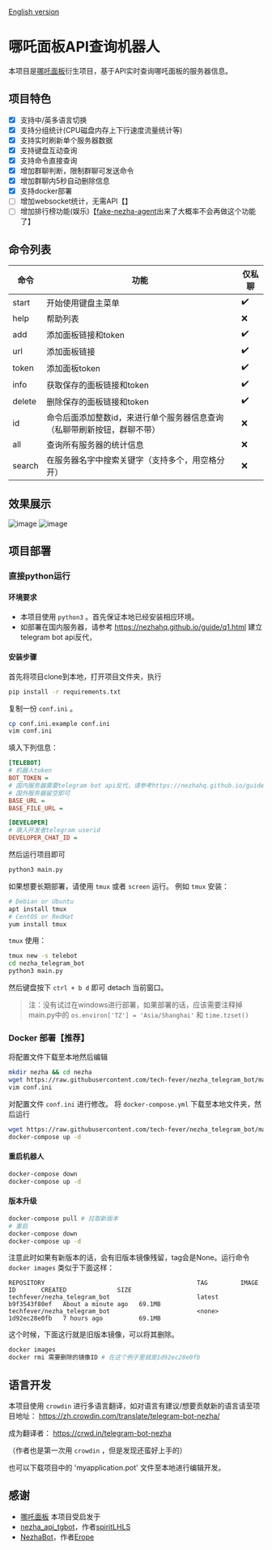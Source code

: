 [English version](https://github.com/tech-fever/nezha_telegram_bot/tree/main/en)

# 哪吒面板API查询机器人
本项目是[哪吒面板](https://github.com/nezhahq)衍生项目，基于API实时查询哪吒面板的服务器信息。

## 项目特色
- [x] 支持中/英多语言切换
- [x] 支持分组统计(CPU磁盘内存上下行速度流量统计等)
- [x] 支持实时刷新单个服务器数据
- [x] 支持键盘互动查询
- [x] 支持命令直接查询
- [x] 增加群聊判断，限制群聊可发送命令
- [x] 增加群聊内5秒自动删除信息
- [x] 支持docker部署
- [ ] 增加websocket统计，无需API【】
- [ ] 增加排行榜功能(娱乐)【[fake-nezha-agent](https://github.com/dysf888/fake-nezha-agent)出来了大概率不会再做这个功能了】

## 命令列表
| 命令 | 功能 | 仅私聊 |
| --- | --- | --- |
| start | 开始使用键盘主菜单 | ✔️ |
| help | 帮助列表 | ❌ |
| add | 添加面板链接和token | ✔️ |
| url | 添加面板链接 | ✔️ |
| token | 添加面板token | ✔️ |
| info | 获取保存的面板链接和token | ✔️ |
| delete | 删除保存的面板链接和token | ✔️ |
| id | 命令后面添加整数id，来进行单个服务器信息查询（私聊带刷新按钮，群聊不带） | ❌ |
| all | 查询所有服务器的统计信息 | ❌ |
| search | 在服务器名字中搜索关键字（支持多个，用空格分开） | ❌ |

## 效果展示
![image](https://user-images.githubusercontent.com/105153585/175813727-bef77a8e-ff46-4fd4-b41b-43902abf6159.png#pic_left)
![image](https://user-images.githubusercontent.com/105153585/175813645-4df4f4c7-2591-4133-9645-21c7db2f62ab.png#pic_right)



## 项目部署
### 直接python运行
#### 环境要求
- 本项目使用 `python3` 。首先保证本地已经安装相应环境。
- 如部署在国内服务器，请参考 https://nezhahq.github.io/guide/q1.html 建立telegram bot api反代，
#### 安装步骤
首先将项目clone到本地，打开项目文件夹，执行
```bash
pip install -r requirements.txt
```
复制一份 `conf.ini` 。
```bash
cp conf.ini.example conf.ini
vim conf.ini
```
填入下列信息：
```ini
[TELEBOT]
# 机器人token
BOT_TOKEN = 
# 国内服务器需要telegram bot api反代，请参考https://nezhahq.github.io/guide/q1.html
# 国外服务器留空即可
BASE_URL =
BASE_FILE_URL =

[DEVELOPER]
# 填入开发者telegram userid
DEVELOPER_CHAT_ID = 
```

然后运行项目即可
```bash
python3 main.py
```

如果想要长期部署，请使用 `tmux` 或者 `screen` 运行。
例如 `tmux` 安装：
```bash
# Debian or Ubuntu
apt install tmux
# CentOS or RedHat
yum install tmux
```
`tmux` 使用：
```bash
tmux new -s telebot
cd nezha_telegram_bot
python3 main.py
```
然后键盘按下 `ctrl + b d` 即可 detach 当前窗口。

> 注：没有试过在windows进行部署，如果部署的话，应该需要注释掉main.py中的
> `os.environ['TZ'] = 'Asia/Shanghai'` 和 `time.tzset()`
### Docker 部署【推荐】
将配置文件下载至本地然后编辑
```bash
mkdir nezha && cd nezha
wget https://raw.githubusercontent.com/tech-fever/nezha_telegram_bot/main/conf.ini.example -O conf.ini
vim conf.ini
```
对配置文件 `conf.ini` 进行修改。
将 `docker-compose.yml` 下载至本地文件夹，然后运行
```bash
wget https://raw.githubusercontent.com/tech-fever/nezha_telegram_bot/main/docker-compose.yml
docker-compose up -d
```
#### 重启机器人
```bash
docker-compose down
docker-compose up -d
```
#### 版本升级
```bash
docker-compose pull # 拉取新版本
# 重启
docker-compose down
docker-compose up -d
```
注意此时如果有新版本的话，会有旧版本镜像残留，tag会是None。运行命令 `docker images` 类似于下面这样：
```
REPOSITORY                                          TAG         IMAGE ID       CREATED              SIZE
techfever/nezha_telegram_bot                        latest      b9f3543f80ef   About a minute ago   69.1MB
techfever/nezha_telegram_bot                        <none>      1d92ec28e0fb   7 hours ago          69.1MB
```
这个时候，下面这行就是旧版本镜像，可以将其删除。
```bash
docker images
docker rmi 需要删除的镜像ID # 在这个例子里就是1d92ec28e0fb
```

## 语言开发
本项目使用 `crowdin` 进行多语言翻译，如对语言有建议/想要贡献新的语言请至项目地址：
https://zh.crowdin.com/translate/telegram-bot-nezha/

成为翻译者：
https://crwd.in/telegram-bot-nezha

（作者也是第一次用 `crowdin` ，但是发现还蛮好上手的）

也可以下载项目中的 'myapplication.pot' 文件至本地进行编辑开发。

## 感谢
- [哪吒面板](https://github.com/naiba/nezha)
本项目受启发于
- [nezha_api_tgbot](https://github.com/spiritLHLS/nezha_api_tgbot)，作者[spiritLHLS](https://github.com/spiritLHLS)
- [NezhaBot](https://github.com/Erope/NezhaBot)，作者[Erope](https://github.com/Erope)
